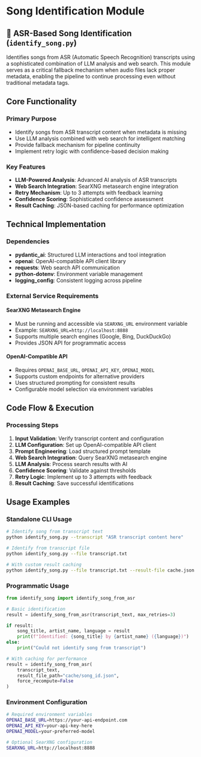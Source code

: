 # Song Identification Module

## 🎯 ASR-Based Song Identification (`identify_song.py`)

Identifies songs from ASR (Automatic Speech Recognition) transcripts using a sophisticated combination of LLM analysis and web search. This module serves as a critical fallback mechanism when audio files lack proper metadata, enabling the pipeline to continue processing even without traditional metadata tags.

## Core Functionality

### Primary Purpose
- Identify songs from ASR transcript content when metadata is missing
- Use LLM analysis combined with web search for intelligent matching
- Provide fallback mechanism for pipeline continuity
- Implement retry logic with confidence-based decision making

### Key Features
- **LLM-Powered Analysis**: Advanced AI analysis of ASR transcripts
- **Web Search Integration**: SearXNG metasearch engine integration
- **Retry Mechanism**: Up to 3 attempts with feedback learning
- **Confidence Scoring**: Sophisticated confidence assessment
- **Result Caching**: JSON-based caching for performance optimization

## Technical Implementation

### Dependencies
- **pydantic_ai**: Structured LLM interactions and tool integration
- **openai**: OpenAI-compatible API client library
- **requests**: Web search API communication
- **python-dotenv**: Environment variable management
- **logging_config**: Consistent logging across pipeline

### External Service Requirements

#### SearXNG Metasearch Engine
- Must be running and accessible via `SEARXNG_URL` environment variable
- Example: `SEARXNG_URL=http://localhost:8888`
- Supports multiple search engines (Google, Bing, DuckDuckGo)
- Provides JSON API for programmatic access

#### OpenAI-Compatible API
- Requires `OPENAI_BASE_URL`, `OPENAI_API_KEY`, `OPENAI_MODEL`
- Supports custom endpoints for alternative providers
- Uses structured prompting for consistent results
- Configurable model selection via environment variables



## Code Flow & Execution

### Processing Steps
1. **Input Validation**: Verify transcript content and configuration
2. **LLM Configuration**: Set up OpenAI-compatible API client
3. **Prompt Engineering**: Load structured prompt template
4. **Web Search Integration**: Query SearXNG metasearch engine
5. **LLM Analysis**: Process search results with AI
6. **Confidence Scoring**: Validate against thresholds
7. **Retry Logic**: Implement up to 3 attempts with feedback
8. **Result Caching**: Save successful identifications


## Usage Examples

### Standalone CLI Usage
```bash
# Identify song from transcript text
python identify_song.py --transcript "ASR transcript content here"

# Identify from transcript file
python identify_song.py --file transcript.txt

# With custom result caching
python identify_song.py --file transcript.txt --result-file cache.json
```

### Programmatic Usage
```python
from identify_song import identify_song_from_asr

# Basic identification
result = identify_song_from_asr(transcript_text, max_retries=3)

if result:
    song_title, artist_name, language = result
    print(f"Identified: {song_title} by {artist_name} ({language})")
else:
    print("Could not identify song from transcript")

# With caching for performance
result = identify_song_from_asr(
    transcript_text,
    result_file_path="cache/song_id.json",
    force_recompute=False
)
```

### Environment Configuration
```bash
# Required environment variables
OPENAI_BASE_URL=https://your-api-endpoint.com
OPENAI_API_KEY=your-api-key-here
OPENAI_MODEL=your-preferred-model

# Optional SearXNG configuration
SEARXNG_URL=http://localhost:8888
```
